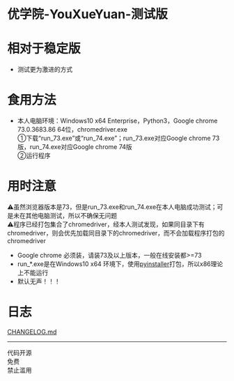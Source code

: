 # 优学院-YouXueYuan-测试版
  
# 相对于稳定版  
* 测试更为激进的方式  

# 食用方法  
* 本人电脑环境：Windows10 x64 Enterprise，Python3，Google chrome 73.0.3683.86 64位，chromedriver.exe  
①下载“run_73.exe”或“run_74.exe”；run_73.exe对应Google chrome 73版，run_74.exe对应Google chrome 74版  
②运行程序  

# 用时注意
⚠虽然浏览器版本是73，但是run_73.exe和run_74.exe在本人电脑成功测试；可是未在其他电脑测试，所以不确保无问题  
⚠程序已经打包集合了chromedriver，经本人测试发现，如果同目录下有chromedriver，则会优先加载同目录下的chromedriver，而不会加载程序打包的chromedriver  
* Google chrome 必须装，请装73及以上版本，一般在线安装都>=73  
* run_\*.exe是在Windows10 x64 环境下，使用[pyinstaller](https://github.com/pyinstaller/pyinstaller)打包，所以x86理论上不能运行
* 默认无声！！！
  
# 日志
[CHANGELOG.md](https://github.com/Brush-JIM/YouXueYuan/blob/master/CHANGELOG.md)
  
---
代码开源  
免费  
禁止滥用  
